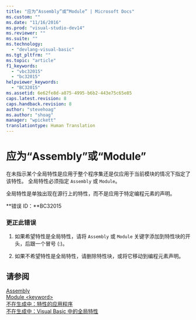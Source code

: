 ```yaml
---
title: "应为“Assembly”或“Module” | Microsoft Docs"
ms.custom: ""
ms.date: "11/16/2016"
ms.prod: "visual-studio-dev14"
ms.reviewer: ""
ms.suite: ""
ms.technology: 
  - "devlang-visual-basic"
ms.tgt_pltfrm: ""
ms.topic: "article"
f1_keywords: 
  - "vbc32015"
  - "bc32015"
helpviewer_keywords: 
  - "BC32015"
ms.assetid: 6e62fe8d-a875-4995-b6b2-443e75c65e85
caps.latest.revision: 8
caps.handback.revision: 8
author: "stevehoag"
ms.author: "shoag"
manager: "wpickett"
translationtype: Human Translation
---
```

# 应为“Assembly”或“Module”
在未指示某个全局特性是应用于整个程序集还是仅应用于当前模块的情况下指定了该特性。 全局特性必须指定 `Assembly` 或 `Module`。  
  
 全局特性是单独出现在源行上的特性，而不是应用于特定编程元素的声明。  
  
 **错误 ID：**BC32015  
  
### 更正此错误  
  
1.  如果希望特性是全局特性，请将 `Assembly` 或 `Module` 关键字添加到特性块的开头，后跟一个冒号 \(:\)。  
  
2.  如果不希望特性是全局特性，请删除特性块，或将它移动到编程元素声明。  
  
## 请参阅  
 [Assembly](../../visual-basic/language-reference/modifiers/assembly.md)   
 [Module \<keyword\>](../../visual-basic/language-reference/modifiers/module-keyword.md)   
 [不在生成中：特性的应用程序](http://msdn.microsoft.com/zh-cn/2b1703ed-4437-49b3-bc0b-568094324f47)   
 [不在生成中：Visual Basic 中的全局特性](http://msdn.microsoft.com/zh-cn/253a32d8-1531-4504-b687-088554ab71d2)